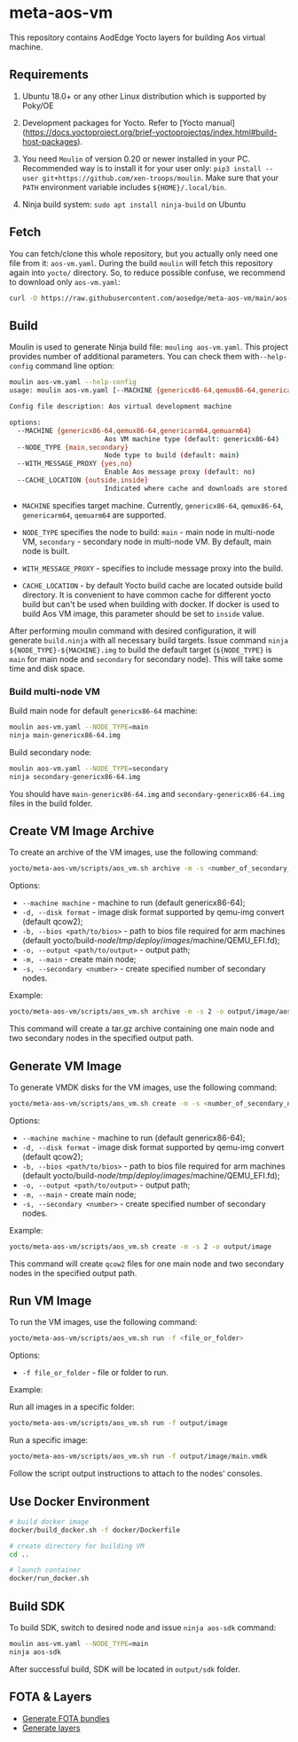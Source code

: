# meta-aos-vm

This repository contains AodEdge Yocto layers for building Aos virtual machine.

## Requirements

1. Ubuntu 18.0+ or any other Linux distribution which is supported by Poky/OE

2. Development packages for Yocto. Refer to [Yocto manual]
   (<https://docs.yoctoproject.org/brief-yoctoprojectqs/index.html#build-host-packages>).

3. You need `Moulin` of version 0.20 or newer installed in your PC. Recommended way is to install it for your user only:
   `pip3 install --user git+https://github.com/xen-troops/moulin`. Make sure that your `PATH` environment variable
    includes `${HOME}/.local/bin`.

4. Ninja build system: `sudo apt install ninja-build` on Ubuntu

## Fetch

You can fetch/clone this whole repository, but you actually only need one file from it: `aos-vm.yaml`.
During the build `moulin` will fetch this repository again into `yocto/` directory. So, to reduce possible confuse,
we recommend to download only `aos-vm.yaml`:

```sh
curl -O https://raw.githubusercontent.com/aosedge/meta-aos-vm/main/aos-vm.yaml
```

## Build

Moulin is used to generate Ninja build file: `mouling aos-vm.yaml`. This project provides number of additional
parameters. You can check them with`--help-config` command line option:

```sh
moulin aos-vm.yaml --help-config
usage: moulin aos-vm.yaml [--MACHINE {genericx86-64,qemux86-64,genericarm64,qemuarm64}] [--NODE_TYPE {main,secondary}] [--WITH_MESSAGE_PROXY {yes,no}]

Config file description: Aos virtual development machine

options:
  --MACHINE {genericx86-64,qemux86-64,genericarm64,qemuarm64}
                        Aos VM machine type (default: genericx86-64)
  --NODE_TYPE {main,secondary}
                        Node type to build (default: main)
  --WITH_MESSAGE_PROXY {yes,no}
                        Enable Aos message proxy (default: no)
  --CACHE_LOCATION {outside,inside}
                        Indicated where cache and downloads are stored: inside build dir or outside. (default: outside)
```

* `MACHINE` specifies target machine. Currently, `genericx86-64`, `qemux86-64`, `genericarm64`, `qemuarm64` are
supported.

* `NODE_TYPE` specifies the node to build: `main` - main node in multi-node VM, `secondary` -
secondary node in multi-node VM. By default, main node is built.

* `WITH_MESSAGE_PROXY` - specifies to include message proxy into the build.

* `CACHE_LOCATION` - by default Yocto build cache are located outside build directory. It is convenient to have common
cache for different yocto build but can't be used when building with docker. If docker is used to build Aos VM image,
this parameter should be set to `inside` value.

After performing moulin command with desired configuration, it will generate `build.ninja` with all necessary build
targets. Issue command `ninja ${NODE_TYPE}-${MACHINE}.img` to build the default target (`${NODE_TYPE}` is `main` for main
node and `secondary` for secondary node). This will take some time and disk space.

### Build multi-node VM

Build main node for default `genericx86-64` machine:

```sh
moulin aos-vm.yaml --NODE_TYPE=main
ninja main-genericx86-64.img
```

Build secondary node:

```sh
moulin aos-vm.yaml --NODE_TYPE=secondary
ninja secondary-genericx86-64.img
```

You should have `main-genericx86-64.img` and `secondary-genericx86-64.img` files in the build folder.

## Create VM Image Archive

To create an archive of the VM images, use the following command:

```sh
yocto/meta-aos-vm/scripts/aos_vm.sh archive -m -s <number_of_secondary_nodes> -o <output_path>/aos-vm.tar.gz
```

Options:

* `--machine machine` - machine to run (default genericx86-64);
* `-d, --disk format` - image disk format supported by qemu-img convert (default qcow2);
* `-b, --bios <path/to/bios>` - path to bios file required for arm machines (default yocto/build-$node/tmp/deploy/images/$machine/QEMU_EFI.fd);
* `-o, --output <path/to/output>` - output path;
* `-m, --main` - create main node;
* `-s, --secondary <number>` - create specified number of secondary nodes.

Example:

```sh
yocto/meta-aos-vm/scripts/aos_vm.sh archive -m -s 2 -o output/image/aos-vm-v5.0.1.tar.gz
```

This command will create a tar.gz archive containing one main node and two secondary nodes in the specified output path.

## Generate VM Image

To generate VMDK disks for the VM images, use the following command:

```sh
yocto/meta-aos-vm/scripts/aos_vm.sh create -m -s <number_of_secondary_nodes> -o <output_path>

```

Options:

* `--machine machine` - machine to run (default genericx86-64);
* `-d, --disk format` - image disk format supported by qemu-img convert (default qcow2);
* `-b, --bios <path/to/bios>` - path to bios file required for arm machines (default yocto/build-$node/tmp/deploy/images/$machine/QEMU_EFI.fd);
* `-o, --output <path/to/output>` - output path;
* `-m, --main` - create main node;
* `-s, --secondary <number>` - create specified number of secondary nodes.

Example:

```sh
yocto/meta-aos-vm/scripts/aos_vm.sh create -m -s 2 -o output/image
```

This command will create `qcow2` files for one main node and two secondary nodes in the specified output path.

## Run VM Image

To run the VM images, use the following command:

```sh
yocto/meta-aos-vm/scripts/aos_vm.sh run -f <file_or_folder>

```

Options:

* `-f file_or_folder` - file or folder to run.

Example:

Run all images in a specific folder:

```sh
yocto/meta-aos-vm/scripts/aos_vm.sh run -f output/image
```

Run a specific image:

```sh
yocto/meta-aos-vm/scripts/aos_vm.sh run -f output/image/main.vmdk
```

Follow the script output instructions to attach to the nodes' consoles.

## Use Docker Environment

```sh
# build docker image
docker/build_docker.sh -f docker/Dockerfile

# create directory for building VM
cd ..

# launch container
docker/run_docker.sh
```

## Build SDK

To build SDK, switch to desired node and issue `ninja aos-sdk` command:

```sh
moulin aos-vm.yaml --NODE_TYPE=main
ninja aos-sdk
```

After successful build, SDK will be located in `output/sdk` folder.

## FOTA & Layers

* [Generate FOTA bundles](doc/fota.md)
* [Generate layers](doc/layers.md)
